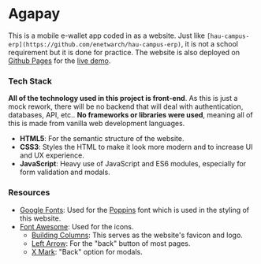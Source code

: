 # Agapay

This is a mobile e-wallet app coded in as a website. Just like `[hau-campus-erp](https://github.com/enetwarch/hau-campus-erp)`, it is not a school requirement but it is done for practice. The website is also deployed on [Github Pages](https://pages.github.com/) for the [live demo](https://enetwarch.github.io/agapay).

### Tech Stack

**All of the technology used in this project is front-end**. As this is just a mock rework, there will be no backend that will deal with authentication, databases, API, etc.. **No frameworks or libraries were used**, meaning all of this is made from vanilla web development languages.

* **HTML5**: For the semantic structure of the website.
* **CSS3**: Styles the HTML to make it look more modern and to increase UI and UX experience.
* **JavaScript**: Heavy use of JavaScript and ES6 modules, especially for form validation and modals.

### Resources

* [Google Fonts](https://fonts.google.com/): Used for the [Poppins](https://fonts.google.com/specimen/Poppins) font which is used in the styling of this website.
* [Font Awesome](https://fontawesome.com/): Used for the icons.
    * [Building Columns](https://fontawesome.com/icons/building-columns): This serves as the website's favicon and logo.
    * [Left Arrow](https://fontawesome.com/icons/arrow-left): For the "back" button of most pages.
    * [X Mark](https://fontawesome.com/icons/xmark): "Back" option for modals.